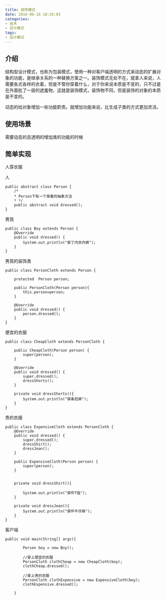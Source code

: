 ```yaml
---
title: 装饰模式
date: 2016-06-16 18:35:03
categories:
- 技术
- 设计模式
tags:
- 设计模式
---
```



## 介绍

结构型设计模式，也称为包装模式，使用一种对客户端透明的方式来动态的扩展对象的功能，是继承关系的一种替换方案之一。装饰模式无处不在，就拿人来说，人需要各式各样的衣着，但是不管你穿着什么，对于你来说本质是不变的，只不过是在外面批了一层的遮羞物，这就是装饰模式，装饰物不同，但是装饰的对象的本质是不变的。

动态的给对象增加一些功能职责。就增加功能来说，比生成子类的方式更加灵活。

## 使用场景

需要动态的且透明的增加类的功能的时候


## 简单实现

人穿衣服

人
```
public abstract class Person {
    /*
    * Person下有一个穿着的抽象方法
    * */
    public abstract void dressed();
}
```

男孩
```
public class Boy extends Person {
    @Override
    public void dressed() {
        System.out.println("穿了内衣内裤");
    }
}
```

男孩的装饰类
```
public class PersonCloth extends Person {

    protected  Person person;

    public PersonCloth(Person person){
        this.person=person;
    }

    @Override
    public void dressed() {
        person.dressed();
    }
}
```

便宜的衣服
```
public class CheapCloth extends PersonCloth {

    public CheapCloth(Person person) {
        super(person);
    }

    @Override
    public void dressed() {
        super.dressed();
        dressShorts();
    }

    private void dressShorts(){
        System.out.println("穿条短裤");
    }
}
```
贵的衣服
```
public class ExpensiveCloth extends PersonCloth {
    @Override
    public void dressed() {
        super.dressed();
        dressShirt();
        dressJean();
    }

    public ExpensiveCloth(Person person) {
        super(person);
    }


    private void dressShirt(){

        System.out.println("穿件T恤");
    }

    private void dressJean(){
        System.out.println("穿件牛仔裤");
    }
}

```

客户端
```
public void main(String[] args){

        Person boy = new Boy();

        //穿上便宜的衣服
        PersonCloth clothCheap = new CheapCloth(boy);
        clothCheap.dressed();

        //穿上贵的衣服
        PersonCloth clothExpensive = new ExpensiveCloth(boy);
        clothExpensive.dressed();

    }
```





